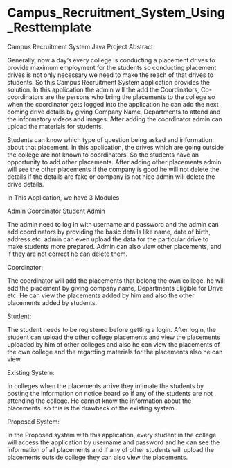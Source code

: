 # Campus_Recruitment_System_Using_Resttemplate


Campus Recruitment System Java Project
Abstract:

Generally, now a day’s every college is conducting a placement drives to provide maximum employment for the students so conducting placement drives is not only necessary we need to make the reach of that drives to students. So this Campus Recruitment System application provides the solution. In this application the admin will the add the Coordinators, Co-coordinators are the persons who bring the placements to the college so when the coordinator gets logged into the application he can add the next coming drive details by giving Company Name, Departments to attend and the informatory videos and images. After adding the coordinator admin can upload the materials for students.

Students can know which type of question being asked and information about that placement. In this application, the drives which are going outside the college are not known to coordinators. So the students have an opportunity to add other placements. After adding other placements admin will see the other placements if the company is good he will not delete the details if the details are fake or company is not nice admin will delete the drive details.

In This Application, we have 3 Modules

Admin
Coordinator
Student
Admin

The admin need to log in with username and password and the admin can add coordinators by providing the basic details like name, date of birth, address etc. admin can even upload the data for the particular drive to make students more prepared. Admin can also view other placements, and if they are not correct he can delete them.

Coordinator:

The coordinator will add the placements that belong the own college. he will add the placement by giving company name, Departments Eligible for Drive etc. He can view the placements added by him and also the other placements added by students.

Student:

The student needs to be registered before getting a login. After login, the student can upload the other college placements and view the placements uploaded by him of other colleges and also he can view the placements of the own college and the regarding materials for the placements also he can view.

Existing System:

In colleges when the placements arrive they intimate the students by posting the information on notice board so if any of the students are not attending the college. He cannot know the information about the placements. so this is the drawback of the existing system.

Proposed System:

In the Proposed system with this application, every student in the college will access the application by username and password and he can see the information of all placements and if any of other students will upload the placements outside college they can also view the placements.
